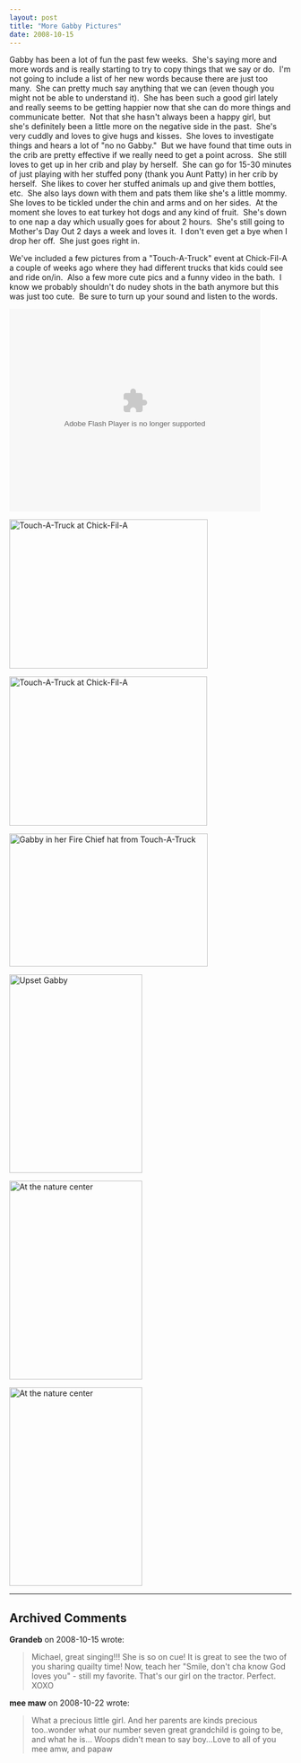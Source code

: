 ```yaml
---
layout: post
title: "More Gabby Pictures"
date: 2008-10-15
---
```


<p>Gabby has been a lot of fun the past few weeks.&#160; She's saying more and more words and is really starting to try to copy things that we say or do.&#160; I'm not going to include a list of her new words because there are just too many.&#160; She can pretty much say anything that we can (even though you might not be able to understand it).&#160; She has been such a good girl lately and really seems to be getting happier now that she can do more things and communicate better.&#160; Not that she hasn't always been a happy girl, but she's definitely been a little more on the negative side in the past.&#160; She's very cuddly and loves to give hugs and kisses.&#160; She loves to investigate things and hears a lot of &quot;no no Gabby.&quot;&#160; But we have found that time outs in the crib are pretty effective if we really need to get a point across.&#160; She still loves to get up in her crib and play by herself.&#160; She can go for 15-30 minutes of just playing with her stuffed pony (thank you Aunt Patty) in her crib by herself.&#160; She likes to cover her stuffed animals up and give them bottles, etc.&#160; She also lays down with them and pats them like she's a little mommy.&#160; She loves to be tickled under the chin and arms and on her sides.&#160; At the moment she loves to eat turkey hot dogs and any kind of fruit.&#160; She's down to one nap a day which usually goes for about 2 hours.&#160; She's still going to Mother's Day Out 2 days a week and loves it.&#160; I don't even get a bye when I drop her off.&#160; She just goes right in.&#160;&#160;&#160; </p>  <p>We've included a few pictures from a &quot;Touch-A-Truck&quot; event at Chick-Fil-A a couple of weeks ago where they had different trucks that kids could see and ride on/in.&#160; Also a few more cute pics and a funny video in the bath.&#160; I know we probably shouldn't do nudey shots in the bath anymore but this was just too cute.&#160; Be sure to turn up your sound and listen to the words.&#160;&#160; </p>  <p>   <div class="wlWriterSmartContent" id="scid:5737277B-5D6D-4f48-ABFC-DD9C333F4C5D:ec5b6929-6974-42e7-af36-7dd7f0278993" style="padding-right: 0px; display: inline; padding-left: 0px; padding-bottom: 0px; margin: 0px; padding-top: 0px"><div><embed width="448" height="361" type="application/x-shockwave-flash" wmode="transparent" src="http://i170.photobucket.com/player.swf?file=http://vid170.photobucket.com/albums/u252/mjpalad/P1030352.flv"></div></div> </p>  <p><a href="/thepaladinos/assets/images/img005_2.jpg" target="_blank"><img style="border-right: 0px; border-top: 0px; border-left: 0px; border-bottom: 0px" height="266" alt="Touch-A-Truck at Chick-Fil-A" src="/thepaladinos/assets/images/img005_thumb.jpg" width="354" border="0" /></a></p>  <p><a href="/thepaladinos/assets/images/img006_2.jpg" target="_blank"><img style="border-right: 0px; border-top: 0px; border-left: 0px; border-bottom: 0px" height="266" alt="Touch-A-Truck at Chick-Fil-A" src="/thepaladinos/assets/images/img006_thumb.jpg" width="353" border="0" /></a></p>  <p><a href="/thepaladinos/assets/images/DSC_0001-1.jpg" target="_blank"><img style="border-right: 0px; border-top: 0px; border-left: 0px; border-bottom: 0px" height="237" alt="Gabby in her Fire Chief hat from Touch-A-Truck" src="/thepaladinos/assets/images/DSC_0001-1_thumb.jpg" width="354" border="0" /></a></p>  <p><a href="/thepaladinos/assets/images/DSC_0030.jpg" target="_blank"><img style="border-right: 0px; border-top: 0px; border-left: 0px; border-bottom: 0px" height="354" alt="Upset Gabby" src="/thepaladinos/assets/images/DSC_0030_thumb.jpg" width="237" border="0" /></a></p>  <p><a href="/thepaladinos/assets/images/DSC_0052.jpg" target="_blank"><img style="border-right: 0px; border-top: 0px; border-left: 0px; border-bottom: 0px" height="354" alt="At the nature center" src="/thepaladinos/assets/images/DSC_0052_thumb.jpg" width="237" border="0" /></a></p>  <p><a href="/thepaladinos/assets/images/DSC_0099_041.jpg" target="_blank"><img style="border-right: 0px; border-top: 0px; border-left: 0px; border-bottom: 0px" height="354" alt="At the nature center" src="/thepaladinos/assets/images/DSC_0099_041_thumb.jpg" width="237" border="0" /></a></p>


---

## Archived Comments

**Grandeb** on 2008-10-15 wrote:

> Michael, great singing!!!  She is so on cue!  It is great to see the two of you sharing quailty time!  Now, teach her &quot;Smile, don't cha know God loves you&quot; - still my favorite.  That's our girl on the tractor.  Perfect.  XOXO

**mee maw** on 2008-10-22 wrote:

> What a precious little girl.  And her parents are kinds precious too..wonder what our number seven great grandchild is going to be, and what he is...
Woops didn't mean to say boy...Love to all of you  mee amw, and papaw
